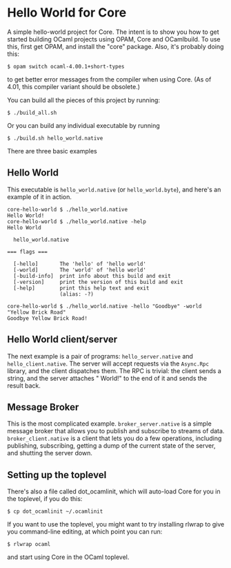 Hello World for Core
====================

A simple hello-world project for Core.  The intent is to show you how
to get started building OCaml projects using OPAM, Core and
OCamlbuild.  To use this, first get OPAM, and install the "core"
package.  Also, it's probably doing this:

    $ opam switch ocaml-4.00.1+short-types

to get better error messages from the compiler when using Core.  (As
of 4.01, this compiler variant should be obsolete.)

You can build all the pieces of this project by running:

    $ ./build_all.sh

Or you can build any individual executable by running

    $ ./build.sh hello_world.native

There are three basic examples

Hello World
-----------

This executable is `hello_world.native` (or `hello_world.byte`), and
here's an example of it in action.

    core-hello-world $ ./hello_world.native
    Hello World!
    core-hello-world $ ./hello_world.native -help
    Hello World

      hello_world.native

    === flags ===

      [-hello]       The 'hello' of 'hello world'
      [-world]       The 'world' of 'hello world'
      [-build-info]  print info about this build and exit
      [-version]     print the version of this build and exit
      [-help]        print this help text and exit
                     (alias: -?)

    core-hello-world $ ./hello_world.native -hello "Goodbye" -world "Yellow Brick Road"
    Goodbye Yellow Brick Road!


Hello World client/server
-------------------------

The next example is a pair of programs: `hello_server.native` and
`hello_client.native`.  The server will accept requests via the
`Async.Rpc` library, and the client dispatches them.  The RPC is
trivial: the client sends a string, and the server attaches " World!"
to the end of it and sends the result back.

Message Broker
--------------

This is the most complicated example.  `broker_server.native` is a
simple message broker that allows you to publish and subscribe to
streams of data.  `broker_client.native` is a client that lets you do
a few operations, including publishing, subscribing, getting a dump of
the current state of the server, and shutting the server down.

Setting up the toplevel
-----------------------

There's also a file called dot_ocamlinit, which will auto-load Core
for you in the toplevel, if you do this:

    $ cp dot_ocamlinit ~/.ocamlinit

If you want to use the toplevel, you might want to try installing
rlwrap to give you command-line editing, at which point you can run:

    $ rlwrap ocaml

and start using Core in the OCaml toplevel.
